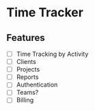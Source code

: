 # Time Tracker

## Features
- [ ] Time Tracking by Activity
- [ ] Clients
- [ ] Projects
- [ ] Reports
- [ ] Authentication
- [ ] Teams?
- [ ] Billing